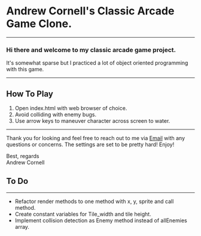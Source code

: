 # Andrew Cornell's  Classic Arcade Game Clone.

---
### Hi there and welcome to my classic arcade game project.

It's somewhat sparse but I practiced a lot of object oriented programming with this game.

---

## How To Play
1. Open index.html with web browser of choice.
2. Avoid colliding with enemy bugs.
3. Use arrow keys to maneuver character across screen to water.

---
 Thank you for looking and feel free to reach out to me via [Email](andrewjc88@gmail.com) with any questions or concerns. The settings are set to be pretty hard! Enjoy!

Best, regards <br>
Andrew Cornell

## To Do
---

+ Refactor render methods to one method with x, y, sprite and call method.
+ Create constant variables for Tile_width and tile height.
+ Implement collision detection as Enemy method instead of allEnemies array.
